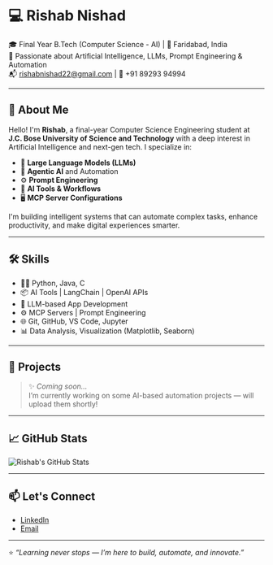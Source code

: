 # 💻 Rishab Nishad

🎓 Final Year B.Tech (Computer Science - AI) | 📍 Faridabad, India  
🚀 Passionate about Artificial Intelligence, LLMs, Prompt Engineering & Automation  
📬 rishabnishad22@gmail.com | 📱 +91 89293 94994

---

## 🧠 About Me

Hello! I'm **Rishab**, a final-year Computer Science Engineering student at **J.C. Bose University of Science and Technology** with a deep interest in Artificial Intelligence and next-gen tech. I specialize in:

- 🔎 **Large Language Models (LLMs)**
- 🤖 **Agentic AI** and Automation
- ⚙️ **Prompt Engineering**
- 🧰 **AI Tools & Workflows**
- 🖥️ **MCP Server Configurations**

I'm building intelligent systems that can automate complex tasks, enhance productivity, and make digital experiences smarter.

---

## 🛠️ Skills

- 🧑‍💻 Python, Java, C
- 📦 AI Tools | LangChain | OpenAI APIs
- 🧠 LLM-based App Development
- ⚙️ MCP Servers | Prompt Engineering
- 🌐 Git, GitHub, VS Code, Jupyter
- 📊 Data Analysis, Visualization (Matplotlib, Seaborn)

---

## 📁 Projects

> ✨ *Coming soon...*  
I’m currently working on some AI-based automation projects — will upload them shortly!

<!-- Uncomment and fill this once projects are available -->
<!--
### 🔹 Smart Resume Scanner using LLMs
A tool to analyze resumes using AI and provide suggestions based on job descriptions.

### 🔹 AI Task Automator (Agentic AI)
Built a multi-agent system to automate workflows and daily productivity tasks.
-->

---

## 📈 GitHub Stats

![Rishab's GitHub Stats](https://github-readme-stats.vercel.app/api?username=your-github-username&show_icons=true&theme=radical)

---

## 📫 Let's Connect

- [LinkedIn](https://www.linkedin.com/in/your-linkedin-url)  
- [Email](mailto:rishabnishad22@gmail.com)

---

⭐ *“Learning never stops — I’m here to build, automate, and innovate.”*

